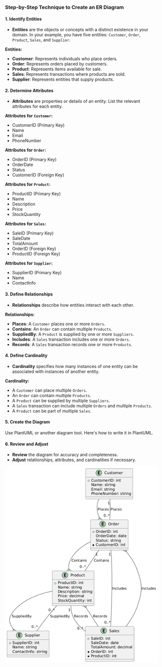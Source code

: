 ### Step-by-Step Technique to Create an ER Diagram

#### 1. **Identify Entities**

- **Entities** are the objects or concepts with a distinct existence in your domain. In your example, you have five entities: `Customer`, `Order`, `Product`, `Sales`, and `Supplier`.

**Entities:**
- **Customer**: Represents individuals who place orders.
- **Order**: Represents orders placed by customers.
- **Product**: Represents items available for sale.
- **Sales**: Represents transactions where products are sold.
- **Supplier**: Represents entities that supply products.

#### 2. **Determine Attributes**

- **Attributes** are properties or details of an entity. List the relevant attributes for each entity.

**Attributes for `Customer`:**
- CustomerID (Primary Key)
- Name
- Email
- PhoneNumber

**Attributes for `Order`:**
- OrderID (Primary Key)
- OrderDate
- Status
- CustomerID (Foreign Key)

**Attributes for `Product`:**
- ProductID (Primary Key)
- Name
- Description
- Price
- StockQuantity

**Attributes for `Sales`:**
- SaleID (Primary Key)
- SaleDate
- TotalAmount
- OrderID (Foreign Key)
- ProductID (Foreign Key)

**Attributes for `Supplier`:**
- SupplierID (Primary Key)
- Name
- ContactInfo

#### 3. **Define Relationships**

- **Relationships** describe how entities interact with each other.

**Relationships:**
- **Places**: A `Customer` places one or more `Orders`.
- **Contains**: An `Order` can contain multiple `Products`.
- **SuppliedBy**: A `Product` is supplied by one or more `Suppliers`.
- **Includes**: A `Sales` transaction includes one or more `Orders`.
- **Records**: A `Sales` transaction records one or more `Products`.

#### 4. **Define Cardinality**

- **Cardinality** specifies how many instances of one entity can be associated with instances of another entity.

**Cardinality:**
- A `Customer` can place multiple `Orders`.
- An `Order` can contain multiple `Products`.
- A `Product` can be supplied by multiple `Suppliers`.
- A `Sales` transaction can include multiple `Orders` and multiple `Products`.
- A `Product` can be part of multiple `Sales`.

#### 5. **Create the Diagram**

Use PlantUML or another diagram tool. Here's how to write it in PlantUML.

#### 6. **Review and Adjust**

- **Review** the diagram for accuracy and completeness.
- **Adjust** relationships, attributes, and cardinalities if necessary.

![ER Diagram](ER_Diagram.png)
